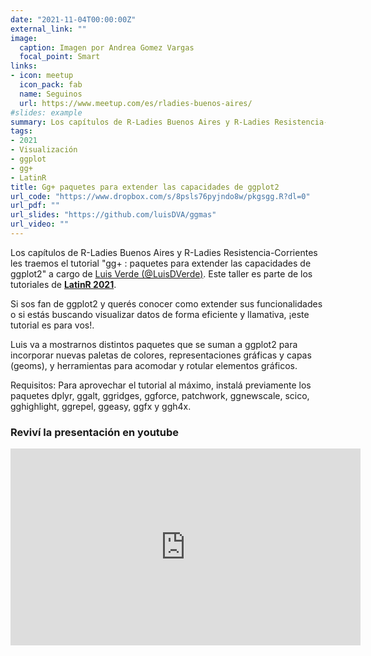```yaml
---
date: "2021-11-04T00:00:00Z"
external_link: ""
image:
  caption: Imagen por Andrea Gomez Vargas
  focal_point: Smart
links:
- icon: meetup
  icon_pack: fab
  name: Seguinos
  url: https://www.meetup.com/es/rladies-buenos-aires/
#slides: example
summary: Los capítulos de R-Ladies Buenos Aires y R-Ladies Resistencia-Corrientes hostean este taller como parte de los tutoriales de LatirR 2021 
tags:
- 2021
- Visualización
- ggplot
- gg+
- LatinR
title: Gg+ paquetes para extender las capacidades de ggplot2
url_code: "https://www.dropbox.com/s/8psls76pyjndo8w/pkgsgg.R?dl=0"
url_pdf: ""
url_slides: "https://github.com/luisDVA/ggmas"
url_video: ""
---
```


Los capítulos de R-Ladies Buenos Aires y R-Ladies Resistencia-Corrientes les traemos el tutorial "gg+ : paquetes para extender las capacidades de ggplot2" a cargo de [Luis Verde (@LuisDVerde)](https://luisdva.github.io/). Este taller es parte de los tutoriales de [**LatinR 2021**](https://latin-r.com/).

Si sos fan de ggplot2 y querés conocer como extender sus funcionalidades o si estás buscando visualizar datos de forma eficiente y llamativa, ¡este tutorial es para vos!.

Luis va a mostrarnos distintos paquetes que se suman a ggplot2 para incorporar nuevas paletas de colores, representaciones gráficas y capas (geoms), y herramientas para acomodar y rotular elementos gráficos.

Requisitos:
Para aprovechar el tutorial al máximo, instalá previamente los paquetes dplyr, ggalt, ggridges, ggforce, patchwork, ggnewscale, scico, gghighlight, ggrepel, ggeasy, ggfx y ggh4x.




### Reviví la presentación en youtube

<iframe width="560" height="315" src="https://www.youtube.com/embed/R0Sj0qz3o4g" title="YouTube video player" frameborder="0" allow="accelerometer; autoplay; clipboard-write; encrypted-media; gyroscope; picture-in-picture" allowfullscreen></iframe>